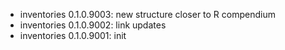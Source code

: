 -   inventories 0.1.0.9003: new structure closer to R compendium
-   inventories 0.1.0.9002: link updates
-   inventories 0.1.0.9001: init
